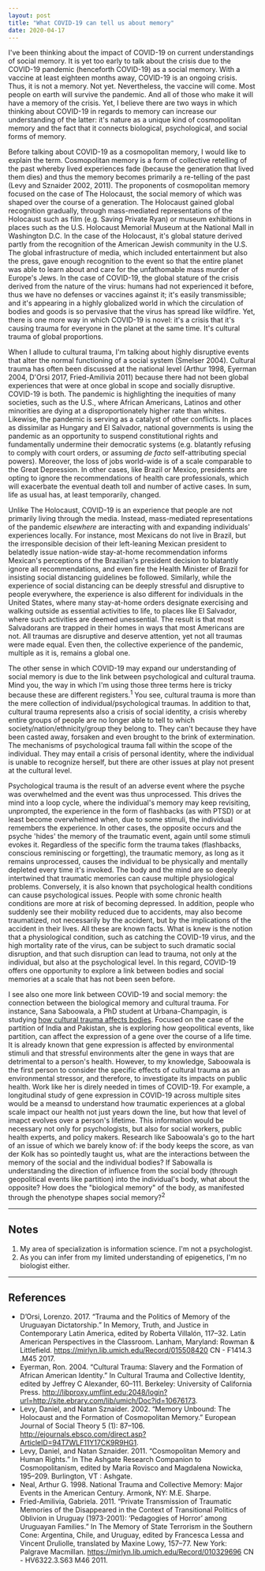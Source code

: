 ```yaml
---
layout: post
title: "What COVID-19 can tell us about memory"
date: 2020-04-17
---
```


I've been thinking about the impact of COVID-19 on current understandings of social memory. It is yet too early to talk about the crisis due to the COVID-19 pandemic (henceforth COVID-19) as a social memory. With a vaccine  at least eighteen months away, COVID-19 is an ongoing crisis. Thus, it is not a memory. Not yet. Nevertheless, the vaccine will come. Most people on earth will survive the pandemic. And all of those who make it will have a memory of the crisis. Yet, I believe there are two ways in which thinking about COVID-19 in regards to memory can increase our understanding of the latter: it's nature as a unique kind of cosmopolitan memory and the fact that it connects biological, psychological, and social forms of memory.

Before talking about COVID-19 as a cosmopolitan memory, I would like to explain the term. Cosmopolitan memory is a form of collective retelling of the past whereby lived experiences fade (because the generation that lived them dies) and thus the memory becomes primarily a re-telling of the past (Levy and Sznaider 2002, 2011). The proponents of cosmopolitan memory focused on the case of The Holocaust, the social memory of which was shaped over the course of a generation. The Holocaust gained global recognition gradually, through mass-mediated representations of the Holocaust such as film (e.g. Saving Private Ryan) or museum exhibitions in places such as the U.S. Holocaust Memorial Museum at the National Mall in Washington D.C. In the case of the Holocaust, it's global stature derived partly from the recognition of the American Jewish community in the U.S. The global infrastructure of media, which included entertainment but also the press, gave enough recognition to the event so that the entire planet was able to learn about and care for the unfathomable mass murder of Europe's Jews. In the case of COVID-19, the global stature of the crisis derived from the nature of the virus: humans had not experienced it before, thus we have no defenses or vaccines against it; it's easily transmissible; and it's appearing in a highly globalized world in which the circulation of bodies and goods is so pervasive that the virus has spread like wildfire. Yet, there is one more way in which COVID-19 is novel: it's a crisis that it's causing trauma for everyone in the planet at the same time. It's cultural trauma of global proportions.

When I allude to cultural trauma, I'm talking about highly disruptive events that alter the normal functioning of a social system (Smelser 2004). Cultural trauma has often been discussed at the national level (Arthur 1998, Eyerman 2004, D'Orsi 2017, Fried-Amilivia 2011) because there had not been global experiences that were at once global in scope and socially disruptive. COVID-19 is both. The pandemic is highlighting the inequities of many societies, such as the U.S., where African Americans, Latinos and other minorities are dying at a disproportionately higher rate than whites. Likewise, the pandemic is serving as a catalyst of other conflicts. In places as dissimilar as Hungary and El Salvador, national governments is using the pandemic as an opportunity to suspend constitutional rights and fundamentally undermine their democratic systems (e.g. blatantly refusing to comply with court orders, or assuming *de facto* self-attributing special powers). Moreover, the loss of jobs world-wide is of a scale comparable to the Great Depression. In other cases, like Brazil or Mexico, presidents are opting to ignore the recommendations of health care professionals, which will exacerbate the eventual death toll and number of active cases. In sum, life as usual has, at least temporarily, changed.

Unlike The Holocaust, COVID-19 is an experience that people are not primarily living through the media. Instead, mass-mediated representations of the pandemic *elsewhere* are interacting with and expanding individuals' experiences locally. For instance, most Mexicans do not live in Brazil, but the irresponsible decision of their left-leaning Mexican president to belatedly issue  nation-wide stay-at-home recommendation informs Mexican's perceptions of the Brazilian's president decision to blatantly ignore all recommendations, and even fire the Health Minister of Brazil for insisting social distancing guidelines be followed. Similarly, while the experience of social distancing can be deeply stressful and disruptive to people everywhere, the experience is also different for individuals in the United States, where many stay-at-home orders designate exercising and walking outside as essential activities to life, to places like El Salvador, where such activities are deemed unessential. The result is that most Salvadorans are trapped in their homes in ways that most Americans are not. All traumas are disruptive and deserve attention, yet not all traumas were made equal. Even then, the collective experience of the pandemic, multiple as it is, remains a global one.

The other sense in which COVID-19 may expand our understanding of social memory is due to the link between psychological and cultural trauma. Mind you, the way in which I'm using those three terms here is tricky because these are different registers.<sup>1</sup> You see, cultural trauma is more than the mere collection of individual/psychological traumas. In addition to that, cultural trauma represents also a crisis of social identity, a crisis whereby entire groups of people are no longer able to tell to which society/nation/ethnicity/group they belong to. They can't because they have been casted away, forsaken and even brought to the brink of extermination. The mechanisms of psychological trauma fall within the scope of the individual. They may entail a crisis of personal identity, where the individual is unable to recognize herself, but there are other issues at play not present at the cultural level.

Psychological trauma is the result of an adverse event where the psyche was overwhelmed and the event was thus unprocessed. This drives the mind into a loop cycle, where the individual's memory may keep revisiting, unprompted, the experience in the form of flashbacks (as with PTSD) or at least become overwhelmed when, due to some stimuli, the individual remembers the experience. In other cases, the opposite occurs and the psyche 'hides' the memory of the traumatic event, again until some stimuli evokes it. Regardless of the specific form the trauma takes (flashbacks, conscious reminiscing or forgetting), the traumatic memory, as long as it remains unprocessed, causes the individual to be physically and mentally depleted every time it's invoked. The body and the mind are so deeply intertwined that traumatic memories can cause multiple physiological problems. Conversely, it is also known that psychological health conditions can cause psychological issues. People with some chronic health conditions are more at risk of becoming depressed. In addition, people who suddenly see their mobility reduced due to accidents, may also become traumatized, not necessarily by the accident, but by the implications of the accident in their lives. All these are known facts. What is knew is the notion that a physiological condition, such as catching the COVID-19 virus, and the high mortality rate of the virus, can be subject to such dramatic social disruption, and that such disruption can lead to trauma, not only at the individual, but also at the psychological level. In this regard, COVID-19 offers one opportunity to explore a link between bodies and social memories at a scale that has not been seen before.

I see also one more link between COVID-19 and social memory: the connection between the biological memory and cultural trauma. For instance, Sana Saboowala, a PhD student at Urbana-Champagin, is studying [how cultural trauma affects bodies](https://www.youtube.com/watch?v=k5lDqHDouiU). Focused on the case of the partition of India and Pakistan, she is exploring how geopolitical events, like partition, can affect the expression of a gene over the course of a life time. It is already known that gene expression is affected by environmental stimuli and that stressful environments alter the gene in ways that are detrimental to a person's health. However, to my knowledge, Saboowala is the first person to consider the specific effects of cultural trauma as an environmental stressor, and therefore, to investigate its impacts on public health. Work like her is direly needed in times of COVID-19. For example, a longitudinal study of gene expression in COVID-19 across multiple sites would be a meansd to understand how traumatic experiences at a global scale impact our health not just years down the line, but how that level of imapct evolves over a person's lifetime. This information would be necessary not only for psychologists, but also for social workers, public health experts, and policy makers. Research like Saboowala's go to the hart of an issue of which we barely know of: if the body keeps the score, as van der Kolk has so pointedly taught us, what are the interactions between the memory of the social and the individual bodies? If Sabowalla is understanding the direction of influence from the social body (through geopolitical events like partition) into the individual's body, what about the opposite? How does the "biological memory" of the body, as manifested through the phenotype shapes social memory?<sup>2</sup>

---
## Notes
1. My area of specialization is information science. I'm not a psychologist.
2. As you can infer from my limited understanding of epigenetics, I'm no biologist either.

---

## References
- D’Orsi, Lorenzo. 2017. “Trauma and the Politics of Memory of the Uruguayan Dictatorship.” In Memory, Truth, and Justice in Contemporary Latin America, edited by Roberta Villalón, 117–32. Latin American Perspectives in the Classroom. Lanham, Maryland: Rowman & Littlefield. https://mirlyn.lib.umich.edu/Record/015508420 CN  - F1414.3 .M45 2017.
- Eyerman, Ron. 2004. “Cultural Trauma: Slavery and the Formation of African American Identity.” In Cultural Trauma and Collective Identity, edited by Jeffrey C Alexander, 60–111. Berkeley: University of California Press. http://libproxy.umflint.edu:2048/login?url=http://site.ebrary.com/lib/umich/Doc?id=10676173.
- Levy, Daniel, and Natan Sznaider. 2002. “Memory Unbound: The Holocaust and the Formation of Cosmopolitan Memory.” European Journal of Social Theory 5 (1): 87–106. http://ejournals.ebsco.com/direct.asp?ArticleID=94T7WLF11Y17CK9R9HG1.
- Levy, Daniel, and Natan Sznaider. 2011. “Cosmopolitan Memory and Human Rights.” In The Ashgate Research Companion to Cosmopolitanism, edited by Maria Rovisco and Magdalena Nowicka, 195–209. Burlington, VT : Ashgate.
- Neal, Arthur G. 1998. National Trauma and Collective Memory: Major Events in the American Century. Armonk, NY: M.E. Sharpe.
- Fried-Amilivia, Gabriela. 2011. “Private Transmission of Traumatic Memories of the Disappeared in the Context of Transitional Politics of Oblivion in Uruguay (1973-2001): ‘Pedagogies of Horror’ among Uruguayan Families.” In The Memory of State Terrorism in the Southern Cone: Argentina, Chile, and Uruguay, edited by Francesca Lessa and Vincent Druliolle, translated by Maxine Lowy, 157–77. New York: Palgrave Macmillan. https://mirlyn.lib.umich.edu/Record/010329696 CN  - HV6322.3.S63 M46 2011.
